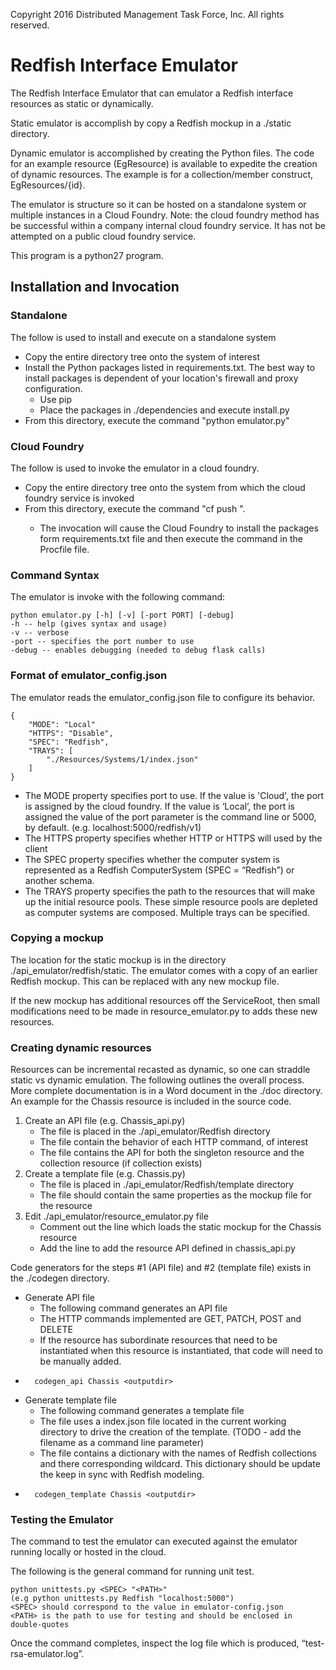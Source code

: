 Copyright 2016 Distributed Management Task Force, Inc. All rights reserved.
# Redfish Interface Emulator
The Redfish Interface Emulator that can emulator a Redfish interface resources as static or dynamically.

Static emulator is accomplish by copy a Redfish mockup in a ./static directory.

Dynamic emulator is accomplished by creating the Python files.  The code for an example resource (EgResource) is available to expedite the creation of dynamic resources.  The example is for a collection/member construct, EgResources/{id}.

The emulator is structure so it can be hosted on a standalone system or multiple instances in a Cloud Foundry.  Note: the cloud foundry method has be successful within a company internal cloud foundry service. It has not be attempted on a public cloud foundry service.

This program is a python27 program.
## Installation and Invocation ##
### Standalone ###
The follow is used to install and execute on a standalone system

* Copy the entire directory tree onto the system of interest
* Install the Python packages listed in requirements.txt. The best way to install packages is dependent of your location's firewall and proxy configuration.
	* Use pip
	* Place the packages in ./dependencies and execute install.py
* From this directory, execute the command "python emulator.py"
### Cloud Foundry ###
The follow is used to invoke the emulator in a cloud foundry.

* Copy the entire directory tree onto the system from which the cloud foundry service is invoked
* From this directory, execute the command "cf push <name>".
	* The invocation will cause the Cloud Foundry to install the packages form requirements.txt file and then execute the command in the Procfile file.
### Command Syntax ###
The emulator is invoke with the following command:

    python emulator.py [-h] [-v] [-port PORT] [-debug]
    -h -- help (gives syntax and usage) 
    -v -- verbose
    -port -- specifies the port number to use
    -debug -- enables debugging (needed to debug flask calls)

### Format of emulator_config.json ###
The emulator reads the emulator_config.json file to configure its behavior.
    
    {
        "MODE": "Local"
		"HTTPS": "Disable",
		"SPEC": "Redfish",
        "TRAYS": [
            "./Resources/Systems/1/index.json"
        ]
    }

* The MODE property specifies port to use. If the value is 'Cloud', the port is assigned by
the cloud foundry. If the value is ‘Local’, the port is assigned the value of the port parameter is the command line or 5000, by default. (e.g. localhost:5000/redfish/v1)
* The HTTPS property specifies whether HTTP or HTTPS will used by the client
* The SPEC property specifies whether the computer system is represented as a Redfish ComputerSystem (SPEC = “Redfish”) or another schema.
* The TRAYS property specifies the path to the resources that will make up the initial resource pools. These simple resource pools are depleted as computer systems are composed. Multiple trays can be specified.

### Copying a mockup ###
The location for the static mockup is in the directory ./api_emulator/redfish/static.  The emulator comes with a copy of an earlier Redfish mockup.  This can be replaced with any new mockup file.

If the new mockup has additional resources off the ServiceRoot, then small modifications need to be made in resource_emulator.py to adds these new resources.
### Creating dynamic resources ###
Resources can be incremental recasted as dynamic, so one can straddle static vs dynamic emulation.  The following outlines the overall process. More complete documentation is in a Word document in the ./doc directory.  An example for the Chassis resource is included in the source code.

1. Create an API file (e.g. Chassis\_api.py)
	* The file is placed in the ./api\_emulator/Redfish directory
	* The file contain the behavior of each HTTP command, of interest
	* The file contains the API for both the singleton resource and the collection resource (if collection exists)
2. Create a template file (e.g. Chassis.py)
	* The file is placed in ./api\_emulator/Redfish/template directory
	* The file should contain the same properties as the mockup file for the resource
3. Edit ./api\_emulator/resource\_emulator.py file
	* Comment out the line which loads the static mockup for the Chassis resource
	* Add the line to add the resource API defined in chassis_api.py

Code generators for the steps #1 (API file) and #2 (template file) exists in the ./codegen directory.

* Generate API file
	* The following command generates an API file
	* The HTTP commands implemented are GET, PATCH, POST and DELETE
	* If the resource has subordinate resources that need to be instantiated when this resource is instantiated, that code will need to be manually added.
* 
		codegen_api Chassis <outputdir>

* Generate template file
	* The following command generates a template file
	* The file uses a index.json file located in the current working directory to drive the creation of the template. (TODO - add the filename as a command line parameter)
	* The file contains a dictionary with the names of Redfish collections and there corresponding wildcard.  This dictionary should be update the keep in sync with Redfish modeling. 
* 
		codegen_template Chassis <outputdir>

### Testing the Emulator
The command to test the emulator can executed against the emulator running locally or hosted in the cloud.

The following is the general command for running unit test.

    python unittests.py <SPEC> "<PATH>"
	(e.g python unittests.py Redfish "localhost:5000")
    <SPEC> should correspond to the value in emulator-config.json
    <PATH> is the path to use for testing and should be enclosed in double-quotes

Once the command completes, inspect the log file which is produced, “test-rsa-emulator.log”.

